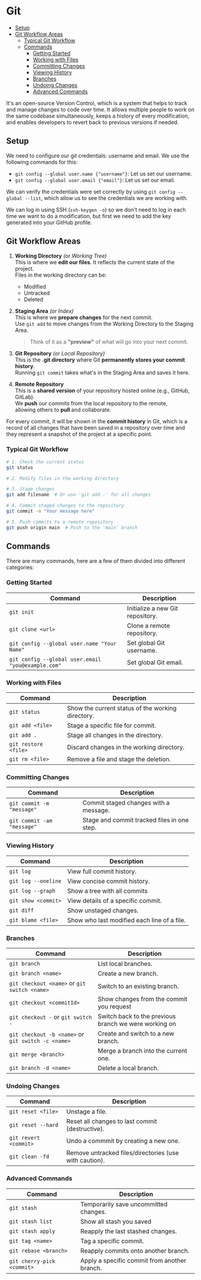 # Git

- [Setup](#setup)
- [Git Workflow Areas](#git-workflow-areas)
  - [Typical Git Workflow](#typical-git-workflow)
  - [Commands](#commands)
    - [Getting Started](#getting-started)
    - [Working with Files](#working-with-files)
    - [Committing Changes](#committing-changes)
    - [Viewing History](#viewing-history)
    - [Branches](#branches)
    - [Undoing Changes](#undoing-changes)
    - [Advanced Commands](#advanced-commands)

It's an open-source Version Control, which is a system that helps to track and manage changes to code over time. It allows multiple people to work on the same codebase simultaneously, keeps a history of every modification, and enables developers to revert back to previous versions if needed.

## Setup

We need to configure our git credentials: username and email. We use the following commands for this:
* `git config --global user.name {"username"}`: Let us set our username.
* `git config --global user.email {"email"}`: Let us set our email.

We can verify the credentials were set correctly by using `git config --global --list`, which allow us to see the credentials we are working with.

We can log in using SSH (`ssh-keygen -o`) so we don't need to log in each time we want to do a modification, but first we need to add the key generated into your GitHub profile.

## Git Workflow Areas

1. **Working Directory** *(or Working Tree)*  
   This is where we **edit our files**. It reflects the current state of the project.  
   Files in the working directory can be:
    - Modified
    - Untracked
    - Deleted

2. **Staging Area** *(or Index)*  
   This is where we **prepare changes** for the next commit.  
   Use `git add` to move changes from the Working Directory to the Staging Area.
   > Think of it as a **"preview"** of what will go into your next commit.

3. **Git Repository** *(or Local Repository)*  
   This is the **.git directory** where Git **permanently stores your commit history**.  
   Running `git commit` takes what's in the Staging Area and saves it here.

4. **Remote Repository**  
   This is a **shared version** of your repository hosted online (e.g., GitHub, GitLab).  
   We **push** our commits from the local repository to the remote,  
   allowing others to **pull** and collaborate.

For every commit, it will be shown in the **commit history** in Git, which is a record of all changes that have been saved in a repository over time and they represent a snapshot of the project at a specific point.

### Typical Git Workflow

```bash
# 1. Check the current status
git status

# 2. Modify files in the working directory

# 3. Stage changes
git add filename  # Or use 'git add .' for all changes

# 4. Commit staged changes to the repository
git commit -m "Your message here"

# 5. Push commits to a remote repository
git push origin main  # Push to the 'main' branch
```

## Commands

There are many commands, here are a few of them divided into different categories:

### Getting Started
| Command                                            | Description                      |
|----------------------------------------------------|----------------------------------|
| `git init`                                         | Initialize a new Git repository. |
| `git clone <url>`                                  | Clone a remote repository.       |
| `git config --global user.name "Your Name"`        | Set global Git username.         |
| `git config --global user.email "you@example.com"` | Set global Git email.            |

### Working with Files

| Command              | Description                                       |
|----------------------|---------------------------------------------------|
| `git status`         | Show the current status of the working directory. |
| `git add <file>`     | Stage a specific file for commit.                 |
| `git add .`          | Stage all changes in the directory.               |
| `git restore <file>` | Discard changes in the working directory.         |
| `git rm <file>`      | Remove a file and stage the deletion.             |

### Committing Changes

| Command                    | Description                                 |
|----------------------------|---------------------------------------------|
| `git commit -m "message"`  | Commit staged changes with a message.       |
| `git commit -am "message"` | Stage and commit tracked files in one step. |

### Viewing History
| Command             | Description                                 |
|---------------------|---------------------------------------------|
| `git log`           | View full commit history.                   |
| `git log --oneline` | View concise commit history.                |
| `git log --graph`   | Show a tree with all commits                |
| `git show <commit>` | View details of a specific commit.          |
| `git diff`          | Show unstaged changes.                      |
| `git blame <file>`  | Show who last modified each line of a file. |

### Branches
| Command                                            | Description                                           |
|----------------------------------------------------|-------------------------------------------------------|
| `git branch`                                       | List local branches.                                  | 
| `git branch <name>`                                | Create a new branch.                                  |
| `git checkout <name>` or `git switch <name>`       | Switch to an existing branch.                         |
| `git checkout <commitId>`                          | Show changes from the commit you request              |
| `git checkout -` or `git switch -`                 | Switch back to the previous branch we were working on |
| `git checkout -b <name>` or `git switch -c <name>` | Create and switch to a new branch.                    |
| `git merge <branch>`                               | Merge a branch into the current one.                  |
| `git branch -d <name>`                             | Delete a local branch.                                |

### Undoing Changes
| Command               | Description                                            |
|-----------------------|--------------------------------------------------------|
| `git reset <file>`    | Unstage a file.                                        |
| `git reset --hard`    | Reset all changes to last commit (destructive).        |
| `git revert <commit>` | Undo a commmit by creating a new one.                  |
| `git clean -fd`       | Remove untracked files/directories (use with caution). |

### Advanced Commands
| Command                    | Description                                  |
|----------------------------|----------------------------------------------|
| `git stash`                | Temporarily save uncommitted changes.        |
| `git stash list`           | Show all stash you saved                     |
| `git stash apply`          | Reapply the last stashed changes.            |
| `git tag <name>`           | Tag a specific commit.                       |
| `git rebase <branch>`      | Reapply commits onto another branch.         |
| `git cherry-pick <commit>` | Apply a specific commit from another branch. |
